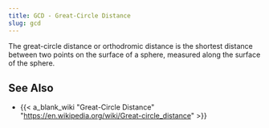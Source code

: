 ```yaml
---
title: GCD - Great-Circle Distance
slug: gcd
---
```


The great-circle distance or orthodromic distance is the shortest
distance between two points on the surface of a sphere,
measured along the surface of the sphere.

## See Also

* {{< a_blank_wiki "Great-Circle Distance" "https://en.wikipedia.org/wiki/Great-circle_distance" >}}
